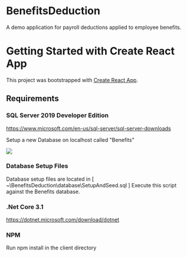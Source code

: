 # BenefitsDeduction
A demo application for payroll deductions applied to employee benefits. 


# Getting Started with Create React App

This project was bootstrapped with [Create React App](https://github.com/facebook/create-react-app).

## Requirements

### SQL Server 2019 Developer Edition
https://www.microsoft.com/en-us/sql-server/sql-server-downloads

Setup a new Database on localhost called "Benefits"

![](dbSampleImg.PNG)

### Database Setup Files
Database setup files are located in [ ~\BenefitsDeduction\database\SetupAndSeed.sql ]
Execute this script against the Benefits database. 

### .Net Core 3.1
https://dotnet.microsoft.com/download/dotnet


### NPM
Run npm install in the client directory